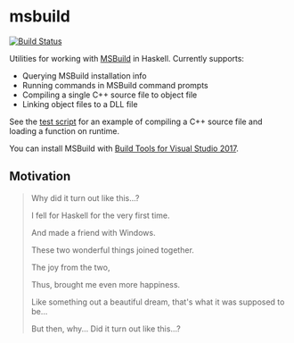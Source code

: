 # msbuild

[![Build Status](https://ci.appveyor.com/api/projects/status/github/TerrorJack/msbuild?branch=master&svg=true)](https://ci.appveyor.com/project/TerrorJack/msbuild?branch=master)

Utilities for working with [MSBuild](https://github.com/Microsoft/msbuild) in Haskell. Currently supports:

* Querying MSBuild installation info
* Running commands in MSBuild command prompts
* Compiling a single C++ source file to object file
* Linking object files to a DLL file

See the [test script](test/msbuild-test.hs) for an example of compiling a C++ source file and loading a function on runtime.

You can install MSBuild with [Build Tools for Visual Studio 2017](https://www.visualstudio.com/downloads/#build-tools-for-visual-studio-2017).

## Motivation

> Why did it turn out like this...?
>
> I fell for Haskell for the very first time.
>
> And made a friend with Windows.
>
> These two wonderful things joined together.
>
> The joy from the two,
>
> Thus, brought me even more happiness.
>
> Like something out a beautiful dream, that's what it was supposed to be...
>
> But then, why... Did it turn out like this...?
